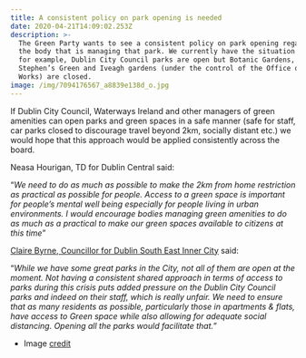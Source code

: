 ```yaml
---
title: A consistent policy on park opening is needed
date: 2020-04-21T14:09:02.253Z
description: >-
  The Green Party wants to see a consistent policy on park opening regardless of
  the body that is managing that park. We currently have the situation where,
  for example, Dublin City Council parks are open but Botanic Gardens, St.
  Stephen’s Green and Iveagh gardens (under the control of the Office of Public
  Works) are closed.
image: /img/7094176567_a8839e138d_o.jpg
---
```

If Dublin City Council, Waterways Ireland and other managers of green amenities can open parks and green spaces in a safe manner (safe for staff, car parks closed to discourage travel beyond 2km, socially distant etc.) we would hope that this approach would be applied consistently across the board.

Neasa Hourigan, TD for Dublin Central said:

“_We need to do as much as possible to make the 2km from home restriction as practical as possible for people. Access to a green space is important for people’s mental well being especially for people living in urban environments. I would encourage bodies managing green amenities to do as much as a practical to make our green spaces available to citizens at this time_”

[Claire Byrne, Councillor for Dublin South East Inner City](https://www.greenparty.ie/people/claire-byrne/) said:

“_While we have some great parks in the City, not all of them are open at the moment. Not having a consistent shared approach in terms of access to parks during this crisis puts added pressure on the Dublin City Council parks and indeed on their staff, which is really unfair. We need to ensure that as many residents as possible, particularly those in apartments & flats, have access to Green space while also allowing for adequate social distancing. Opening all the parks would facilitate that._”





* Image [credit](https://www.flickr.com/photos/infomatique/7094176567)
